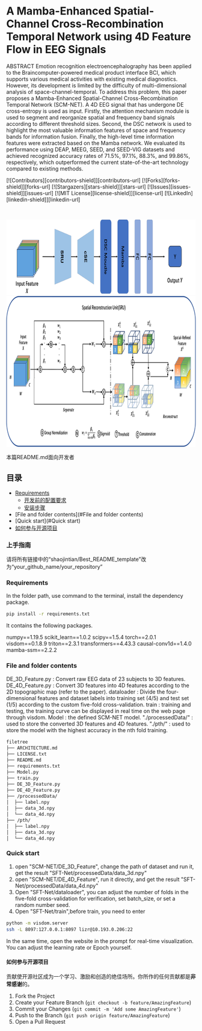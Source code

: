

# A Mamba-Enhanced Spatial-Channel Cross-Recombination Temporal Network using 4D Feature Flow in EEG Signals

ABSTRACT
Emotion recognition electroencephalography has been applied to the Braincomputer-powered medical product interface BCI, which supports various medical activities with existing medical diagnostics. However, its development is limited by the difficulty of multi-dimensional analysis of space-channel-temporal. To address this problem, this paper proposes a Mamba-Enhanced Spatial-Channel Cross-Recombination Temporal Network (SCM-NET). A 4D EEG signal that has undergone DE cross-entropy is used as input. Firstly, the attention mechanism module is used to segment and reorganize spatial and frequency band signals according to different threshold sizes. Second, the DSC network is used to highlight the most valuable information features of space and frequency bands for information fusion. Finally, the high-level time information features were extracted based on the Mamba network. We evaluated its performance using DEAP, MEEG, SEED, and SEED-VIG datasets and achieved recognized accuracy rates of 71.5\%, 97.1\%, 88.3\%, and 99.86\%, respectively, which outperformed the current state-of-the-art technology compared to existing methods.

<!-- PROJECT SHIELDS -->

[![Contributors][contributors-shield]][contributors-url]
[![Forks][forks-shield]][forks-url]
[![Stargazers][stars-shield]][stars-url]
[![Issues][issues-shield]][issues-url]
[![MIT License][license-shield]][license-url]
[![LinkedIn][linkedin-shield]][linkedin-url]

<!-- PROJECT LOGO -->
<br />

<p align="center">
  <a href="https://github.com/NicoleRR2001/SCM-NET/">
    <img src="image/总体流程图2.png" alt="Logo" width="800" height="200">
    <img src="image/sru.png" alt="Logo" width="1000" height="400">
  </a>



 本篇README.md面向开发者
 
## 目录

- [Requirements](#Requirements)
  - [开发前的配置要求](#开发前的配置要求)
  - [安装步骤](#安装步骤)
- [File and folder contents](#File and folder contents)
- [Quick start](#Quick start)
- [如何参与开源项目](#如何参与开源项目)

### 上手指南

请将所有链接中的“shaojintian/Best_README_template”改为“your_github_name/your_repository”



### Requirements
In the folder path, use command to the terminal, install the dependency package.

```sh
pip install -r requirements.txt
```
It contains the following packages.

numpy==1.19.5
scikit_learn==1.0.2
scipy==1.5.4
torch==2.0.1
visdom==0.1.8.9
triton==2.3.1
transformers==4.43.3
causal-conv1d==1.4.0
mamba-ssm==2.2.2


### File and folder contents
DE_3D_Feature.py : Convert raw EEG data of 23 subjects to 3D features.
DE_4D_Feature.py : Convert 3D features into 4D features according to the 2D topographic map (refer to the paper).
dataloader : Divide the four-dimensional features and dataset labels into training set (4/5) and test set (1/5) according to the custom five-fold cross-validation.
train : training and testing, the training curve can be displayed in real time on the web page through visdom.
Model : the defined SCM-NET model.
"./processedData/" : used to store the converted 3D features and 4D features.
"./pth/" : used to store the model with the highest accuracy in the nth fold training.

```
filetree 
├── ARCHITECTURE.md
├── LICENSE.txt
├── README.md
├── requirements.txt
├── Model.py
├── train.py
├── DE_3D_Feature.py
├── DE_4D_Feature.py
├── /processedData/
│  ├── label.npy
│  ├── data_3d.npy
│  └── data_4d.npy
├── /pth/
│  ├── label.npy
│  ├── data_3d.npy
│  └── data_4d.npy
```


### Quick start
1. open "SCM-NET/DE_3D_Feature", change the path of dataset and run it, get the result "SFT-Net/processedData/data_3d.npy"
2. open "SCM-NET/DE_4D_Feature", run it directly, and get the result "SFT-Net/processedData/data_4d.npy"
3. Open "SFT-Net/dataloader", you can adjust the number of folds in the five-fold cross-validation for verification, set batch_size, or set a random number seed.
4. Open "SFT-Net/train",before train, you need to enter

```sh
python -m visdom.server
ssh -L 8097:127.0.0.1:8097 lizr@10.193.0.206:22
```
In the same time, open the website in the prompt for real-time visualization. You can adjust the learning rate or Epoch yourself.


#### 如何参与开源项目

贡献使开源社区成为一个学习、激励和创造的绝佳场所。你所作的任何贡献都是**非常感谢**的。


1. Fork the Project
2. Create your Feature Branch (`git checkout -b feature/AmazingFeature`)
3. Commit your Changes (`git commit -m 'Add some AmazingFeature'`)
4. Push to the Branch (`git push origin feature/AmazingFeature`)
5. Open a Pull Request




